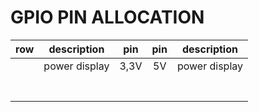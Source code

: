 # GPIO PIN ALLOCATION

| row | description | pin | pin | description |
|:--|:--------:|:--:|:--:|:--------:|
| | power display | 3,3V | 5V | power display |
|  |  |  |  |
|  |  |  |  |
|  |  |  |  |
|  |  |  |  |
|  |  |  |  |
|  |  |  |  |
|  |  |  |  |
